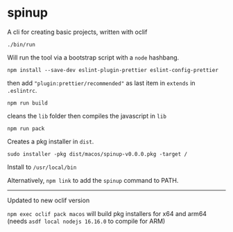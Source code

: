 # spinup

A cli for creating basic projects, written with oclif

```
./bin/run
```
Will run the tool via a bootstrap script with a `node` hashbang.


```
npm install --save-dev eslint-plugin-prettier eslint-config-prettier
```
then add `"plugin:prettier/recommended"` as last item in `extends` in `.eslintrc`.

```
npm run build
```
cleans the `lib` folder then compiles the javascript in `lib`

```
npm run pack
```

Creates a pkg installer in `dist`.

```
sudo installer -pkg dist/macos/spinup-v0.0.0.pkg -target /
```

Install to `/usr/local/bin`

Alternatively, `npm link` to add the `spinup` command to PATH.


----

Updated to new oclif version 

`npm exec oclif pack macos` will build pkg installers for x64 and arm64 (needs `asdf local nodejs 16.16.0` to compile for ARM)

